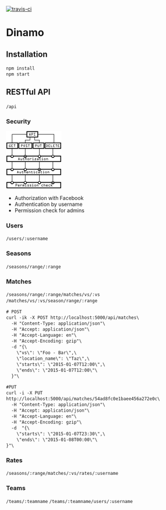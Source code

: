 [![travis-ci](https://travis-ci.org/iegik/dinamo.svg?branch=master)](https://travis-ci.org/iegik/dinamo)
# Dinamo 
## Installation

```
npm install
npm start
```

## RESTful API

`/api`

### Security

![RESTful Security](https://raw.githubusercontent.com/iegik/dinamo/master/docs/RESTful%20Security.gif)

- Authorization with Facebook
- Authentication by username
- Permission check for admins

### Users

`/users/:username`

### Seasons

`/seasons/range/:range`

### Matches

`/seasons/range/:range/matches/vs/:vs`
`/matches/vs/:vs/season/range/:range`

```
# POST
curl -ik -X POST http://localhost:5000/api/matches\
  -H "Content-Type: application/json"\
  -H "Accept: application/json"\
  -H "Accept-Language: en"\
  -H "Accept-Encoding: gzip"\
  -d "{\
    \"vs\": \"Foo - Bar\",\
    \"location_name\": \"Taz\",\
    \"starts\": \"2015-01-07T12:00\",\
    \"ends\": \"2015-01-07T12:00\"\
  }"\

```

```
#PUT
curl -i -X PUT http://localhost:5000/api/matches/54ad8fc0e1baee456a272e0c\
  -H "Content-Type: application/json"\
  -H "Accept: application/json"\
  -H "Accept-Language: en"\
  -H "Accept-Encoding: gzip"\
  -d  "{\
    \"starts\": \"2015-01-07T23:30\",\
    \"ends\": \"2015-01-08T00:00\"\
}"\
```


### Rates

`/seasons/:range/matches/:vs/rates/:username`

### Teams

`/teams/:teamname`
`/teams/:teamname/users/:username`
